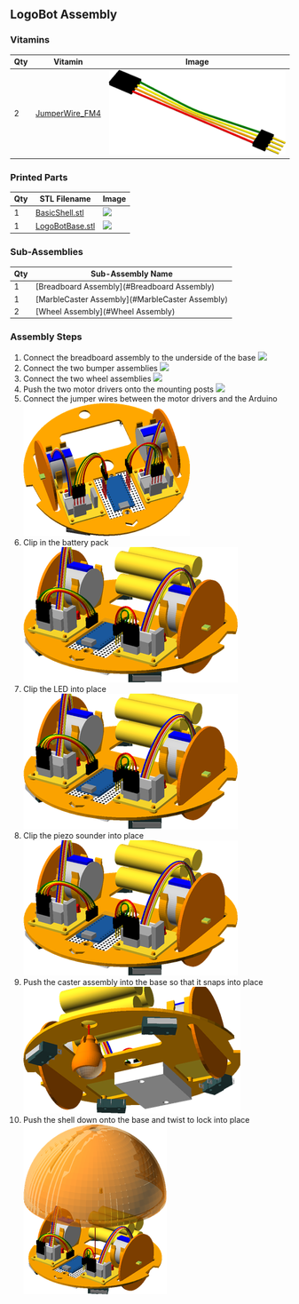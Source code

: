 ## LogoBot Assembly

### Vitamins

 Qty | Vitamin | Image 
 --- | --- | ---
  2  | [JumperWire_FM4](../vitamins/JumperWire.scad) | ![](../vitamins/views/JumperWire_FM4.png)

### Printed Parts

 Qty | STL Filename | Image
 --- | --- | ---
  1  | [BasicShell.stl](../stl/BasicShell.stl) | ![](../images/BasicShell_STL.png)
  1  | [LogoBotBase.stl](../stl/LogoBotBase.stl) | ![](../images/LogoBotBase_STL.png)

### Sub-Assemblies

Qty | Sub-Assembly Name
--- | ---
  1 | [Breadboard Assembly](#Breadboard Assembly)
  1 | [MarbleCaster Assembly](#MarbleCaster Assembly)
  2 | [Wheel Assembly](#Wheel Assembly)

### Assembly Steps

1. Connect the breadboard assembly to the underside of the base
![](../images/LogoBotAssembly_Step1.png)
2. Connect the two bumper assemblies
![](../images/LogoBotAssembly_Step2.png)
3. Connect the two wheel assemblies
![](../images/LogoBotAssembly_Step3.png)
4. Push the two motor drivers onto the mounting posts
![](../images/LogoBotAssembly_Step4.png)
5. Connect the jumper wires between the motor drivers and the Arduino
![](../images/LogoBotAssembly_Step5.png)
6. Clip in the battery pack
![](../images/LogoBotAssembly_Step6.png)
7. Clip the LED into place
![](../images/LogoBotAssembly_Step7.png)
8. Clip the piezo sounder into place
![](../images/LogoBotAssembly_Step8.png)
9. Push the caster assembly into the base so that it snaps into place
![](../images/LogoBotAssembly_Step9.png)
10. Push the shell down onto the base and twist to lock into place
![](../images/LogoBotAssembly_Step10.png)

